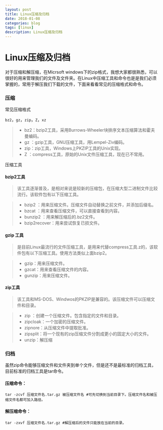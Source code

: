 ```yaml
---
layout: post
title: Linux压缩及归档
date: 2018-01-08
categories: blog
tags: [linux]
description: Linux压缩及归档
---
```


# Linux压缩及归档

对于压缩和解压缩，在Micrsoft windows下的zip格式，我想大家都很熟悉，可以很好的用来管理我们的文件及文件夹。在Linux中压缩工具和命令也是是我们必须掌握的，常用于解压我们下载的文件，下面来看看常见的压缩格式和命令。

### 压缩

常见压缩格式

`bz2`，`gz`，`zip`，`Z`，`xz`

>- bz2：bzip2工具，采用Burrows-Wheeler块排序文本压缩算法和霍夫曼编码。
>- gz ：gzip工具，GNU压缩工具，用Lempel-Ziv编码。
>- zip：zip工具，Windows上PKZIP工具的Unix实现。
>- Z ：compress工具，原始的Unix文件压缩工具，现在已不常用。

压缩工具

#### bzip2工具

> 该工具逐渐普及，是相对来说是较新的压缩包，在压缩大型二进制文件比较流行。该软件包有以下压缩工具。

>- bzip2 ：用来压缩文件。压缩文件自动替换之前文件，并添加后缀名。
>- bzcat ：用来查看压缩文件，可以直接查看到内容。
>- bunzip2 ：用来解压缩后的.bz2文件。
>- bzip2recover：用来尝试恢复已损文件。

#### gzip 工具

> 是目前Linux最流行的文件压缩工具，是用来代替compress工具.z的，该软件包有以下压缩工具。使用方法类似上面bzip2。

>- gzip：用来压缩文件。
>- gzcat：用来查看压缩文件的内容。
>- gunzip：用来压缩文件。

#### zip工具

> 该工具和MS-DOS、Windwos的PKZIP是兼容的。该压缩文件可以压缩文件和目录。

>- zip ：创建一个压缩文件。包含指定的文件和目录。
>- zipcloak：一个加密的压缩文件。
>- zipnore：从压缩文件中提取批准。
>- zipsplit：将一个现有的zip压缩文件分割成更小的固定大小的文件。
>- unzip：解压缩

### 归档

虽然zip命令能够压缩文件和文件夹到单个文件，但是还不是最标准的归档工具，目前标准的归档工具是tar命令。

#### 压缩命令：

```linux
tar -zcvf 压缩文件名.tar.gz 被压缩文件名 #可先切换到当前目录下。压缩文件名和被压缩文件名都可加入路径。
```

#### 解压缩命令：

```linux
tar -zxvf 压缩文件名.tar.gz #解压缩后的文件只能放在当前的目录。
```
